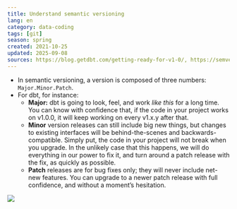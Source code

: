 ```yaml
---
title: Understand semantic versioning
lang: en 
category: data-coding
tags: [git]
season: spring
created: 2021-10-25
updated: 2025-09-08
sources: https://blog.getdbt.com/getting-ready-for-v1-0/, https://semver.org/
---
```


- In semantic versioning, a version is composed of three numbers: `Major.Minor.Patch`.
- For dbt, for instance:
	- **Major:** dbt is going to look, feel, and work _like this_ for a long time. You can know with confidence that, if the code in your project works on v1.0.0, it will keep working on every v1.x.y after that.
	- **Minor** version releases can still include big new things, but changes to existing interfaces will be behind-the-scenes and backwards-compatible. Simply put, the code in your project will not break when you upgrade. In the unlikely case that this happens, we will do everything in our power to fix it, and turn around a patch release with the fix, as quickly as possible.
	- **Patch** releases are for bug fixes only; they will never include net-new features. You can upgrade to a newer patch release with full confidence, and without a moment’s hesitation.

![](../../assets/files/versioning-pride.png)
